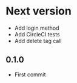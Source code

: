 # Next version
+ Add login method
+ Add CircleCI tests
+ Add delete tag call

## 0.1.0
+ First commit